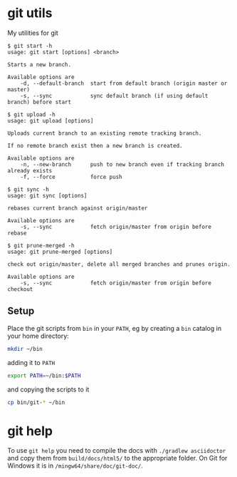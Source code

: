 # git utils

My utilities for git

```
$ git start -h
usage: git start [options] <branch>

Starts a new branch.

Available options are
    -d, --default-branch  start from default branch (origin master or master)
    -s, --sync            sync default branch (if using default branch) before start
```

```
$ git upload -h
usage: git upload [options]

Uploads current branch to an existing remote tracking branch.

If no remote branch exist then a new branch is created.

Available options are
    -n, --new-branch      push to new branch even if tracking branch already exists
    -f, --force           force push
```

```
$ git sync -h
usage: git sync [options]

rebases current branch against origin/master

Available options are
    -s, --sync            fetch origin/master from origin before rebase
```

```
$ git prune-merged -h
usage: git prune-merged [options]

check out origin/master, delete all merged branches and prunes origin.

Available options are
    -s, --sync            fetch origin/master from origin before checkout
```

## Setup

Place the git scripts from `bin` in your `PATH`, eg by creating a `bin` catalog in your home directory:

```bash
mkdir ~/bin
```
adding it to `PATH`
```bash
export PATH=~/bin:$PATH
```
and copying the scripts to it
```bash
cp bin/git-* ~/bin
```

# git help

To use `git help` you need to compile the docs with `./gradlew asciidoctor` and copy them from
`build/docs/html5/` to the appropriate folder. On Git for Windows it is in
`/mingw64/share/doc/git-doc/`.
